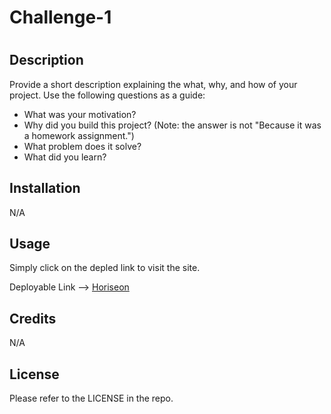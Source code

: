 # Challenge-1
# <Your-Project-Title>

## Description

Provide a short description explaining the what, why, and how of your project. Use the following questions as a guide:

- What was your motivation?
- Why did you build this project? (Note: the answer is not "Because it was a homework assignment.")
- What problem does it solve?
- What did you learn?



## Installation

N/A
## Usage

Simply click on the depled link to visit the site.

Deployable Link --> [Horiseon](https://vinlandmoon.github.io/Challenge-1/)

## Credits

N/A
## License

Please refer to the LICENSE in the repo.



